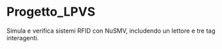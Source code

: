 # Progetto_LPVS
Simula e verifica sistemi RFID con NuSMV, includendo un lettore e tre tag interagenti.
